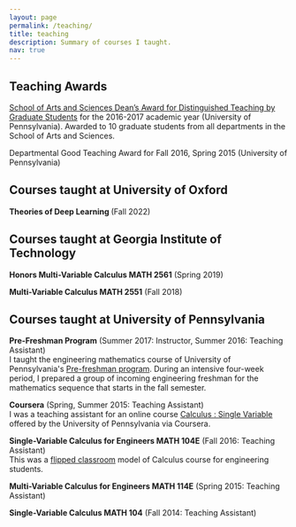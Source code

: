 ```yaml
---
layout: page
permalink: /teaching/
title: teaching
description: Summary of courses I taught.
nav: true
---
```


## Teaching Awards
<a href="https://www.college.upenn.edu/teaching-awards">School of Arts and Sciences Dean’s Award for Distinguished Teaching by Graduate Students</a> for the 2016-2017 academic year (University of Pennsylvania). Awarded to 10 graduate students from all departments in the School of Arts and Sciences.



Departmental Good Teaching Award for Fall 2016, Spring 2015 (University of Pennsylvania)

## Courses taught at University of Oxford
<b> Theories of Deep Learning </b> (Fall 2022)

## Courses taught at Georgia Institute of Technology
<b> Honors Multi-Variable Calculus MATH 2561</b>
(Spring 2019)

<b> Multi-Variable Calculus MATH 2551</b>
(Fall 2018)

## Courses taught at University of Pennsylvania

<b> Pre-Freshman Program</b>
(Summer 2017: Instructor, Summer 2016: Teaching Assistant)<br>
I taught the engineering mathematics course of University of Pennsylvania's <a href="https://pennfirstplus.upenn.edu/pre-freshman-program/">Pre-freshman program</a>. During an intensive four-week period, I prepared a group of incoming engineering freshman for the mathematics sequence that starts in the fall semester.


<b>Coursera</b>
(Spring, Summer 2015: Teaching Assistant)<br>
I was a teaching assistant for an online course <a href="https://www.coursera.org/learn/single-variable-calculus">Calculus : Single Variable</a> offered by the University of Pennsylvania via Coursera.

<b>Single-Variable Calculus for Engineers MATH 104E</b>
(Fall 2016: Teaching Assistant)<br>
This was a <a href="http://www.sas.upenn.edu/onlinelearning/learning-opportunities/flipped-and-structured-active-class-learning-sail">flipped classroom</a> model of Calculus course for engineering students.

<b>Multi-Variable Calculus for Engineers MATH 114E</b>
(Spring 2015: Teaching Assistant) <br>

<b>Single-Variable Calculus MATH 104</b>
(Fall 2014: Teaching Assistant) <br>

